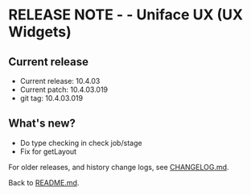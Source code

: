 # RELEASE NOTE -  - Uniface UX (UX Widgets)

## Current release
- Current release: 10.4.03
- Current patch: 10.4.03.019
- git tag: 10.4.03.019

## What's new?
 - Do type checking in check job/stage
 - Fix for getLayout

For older releases, and history change logs, see [CHANGELOG.md](CHANGELOG.md).

Back to [README.md](README.md).
